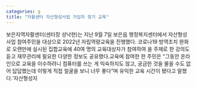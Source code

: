 ```yaml
---
categories: g
title: "자활센터 자산형성사업 가입자 정기 교육"
---
```

보은지역자활센터(센터장 성낙현)는 지난 9월 7일 보은읍 행정복지센터에서 자산형성사업 참여주민을 대상으로 2022년 자립역량교육을 진행했다. 코로나19 방역조치 완화로 오랜만에 실시된 집합교육에 40여 명의 교육대상자가 참여하여 을 주제로 한 강의도 듣고 재무관리에 필요한 다양한 정보도 공유했다.교육에 참여한 한 주민은 “그동안 온라인으로 교육을 이수하려니 컴퓨터를 쓰는 게 익숙하지도 않고, 궁금한 것을 물을 수도 없어 답답했는데 이렇게 직접 얼굴을 보니 너무 좋다”며 유익한 교육 시간이 됐다고 말했다.‘자산형성지